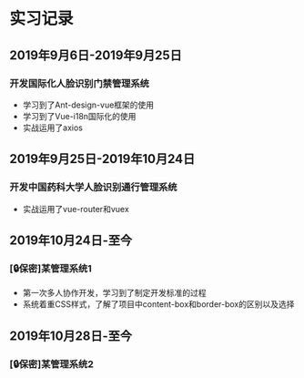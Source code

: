 # 实习记录

## 2019年9月6日-2019年9月25日

### 开发国际化人脸识别门禁管理系统

- 学习到了Ant-design-vue框架的使用
- 学习到了Vue-i18n国际化的使用
- 实战运用了axios

## 2019年9月25日-2019年10月24日

### 开发中国药科大学人脸识别通行管理系统

- 实战运用了vue-router和vuex

## 2019年10月24日-至今

### [:lock:保密]某管理系统1

- 第一次多人协作开发，学习到了制定开发标准的过程
- 系统着重CSS样式，了解了项目中content-box和border-box的区别以及选择

## 2019年10月28日-至今

### [:lock:保密]某管理系统2
